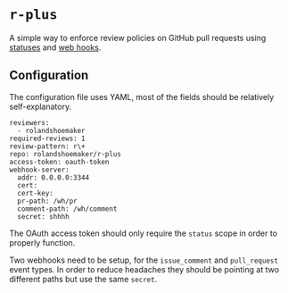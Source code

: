 # `r-plus`

A simple way to enforce review policies on GitHub pull requests
using [statuses](https://developer.github.com/v3/repos/statuses/)
and [web hooks](https://developer.github.com/webhooks/).

## Configuration

The configuration file uses YAML, most of the fields should be
relatively self-explanatory.

```
reviewers:
  - rolandshoemaker
required-reviews: 1
review-pattern: r\+
repo: rolandshoemaker/r-plus
access-token: oauth-token
webhook-server:
  addr: 0.0.0.0:3344
  cert:
  cert-key:
  pr-path: /wh/pr
  comment-path: /wh/comment
  secret: shhhh
```

The OAuth access token should only require the `status` scope in
order to properly function.

Two webhooks need to be setup, for the `issue_comment` and
`pull_request` event types. In order to reduce headaches they
should be pointing at two different paths but use the same
`secret`.
